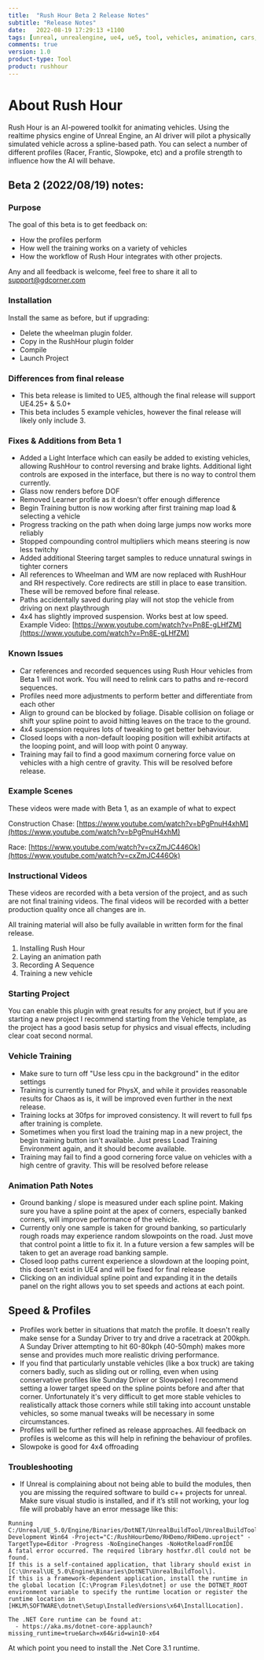 ```yaml
---
title:  "Rush Hour Beta 2 Release Notes"
subtitle: "Release Notes"
date:   2022-08-19 17:29:13 +1100
tags: [unreal, unrealengine, ue4, ue5, tool, vehicles, animation, cars, animation, rushhour, releasenotes]
comments: true
version: 1.0
product-type: Tool
product: rushhour
---
```


# About Rush Hour

Rush Hour is an AI-powered toolkit for animating vehicles. Using the realtime physics engine of Unreal Engine, an AI driver will pilot a physically simulated vehicle across a spline-based path. You can select a number of different profiles (Racer, Frantic, Slowpoke, etc) and a profile strength to influence how the AI will behave.

## Beta 2 (2022/08/19) notes:

### Purpose

The goal of this beta is to get feedback on:
- How the profiles perform
- How well the training works on a variety of vehicles
- How the workflow of Rush Hour integrates with other projects.

Any and all feedback is welcome, feel free to share it all to [support@gdcorner.com](mailto:support@gdcorner.com)

### Installation

Install the same as before, but if upgrading:
- Delete the wheelman plugin folder.
- Copy in the RushHour plugin folder
- Compile
- Launch Project

### Differences from final release

- This beta release is limited to UE5, although the final release will support UE4.25+ & 5.0+
- This beta includes 5 example vehicles, however the final release will likely only include 3.

### Fixes & Additions from Beta 1
- Added a Light Interface which can easily be added to existing vehicles, allowing RushHour to control reversing and brake lights. Additional light controls are exposed in the interface, but there is no way to control them currently.
- Glass now renders before DOF
- Removed Learner profile as it doesn’t offer enough difference
- Begin Training button is now working after first training map load & selecting a vehicle
- Progress tracking on the path when doing large jumps now works more reliably
- Stopped compounding control multipliers which means steering is now less twitchy
- Added additional Steering target samples to reduce unnatural swings in tighter corners
- All references to Wheelman and WM are now replaced with RushHour and RH respectively. Core redirects are still in place to ease transition. These will be removed before final release.
- Paths accidentally saved during play will not stop the vehicle from driving on next playthrough
- 4x4 has slightly improved suspension. Works best at low speed. Example Video: [https://www.youtube.com/watch?v=Pn8E-gLHfZM](https://www.youtube.com/watch?v=Pn8E-gLHfZM)

### Known Issues

- Car references and recorded sequences using Rush Hour vehicles from Beta 1 will not work. You will need to relink cars to paths and re-record sequences.
- Profiles need more adjustments to perform better and differentiate from each other
- Align to ground can be blocked by foliage. Disable collision on foliage or shift your spline point to avoid hitting leaves on the trace to the ground.
- 4x4 suspension requires lots of tweaking to get better behaviour.
- Closed loops with a non-default looping position will exhibit artifacts at the looping point, and will loop with point 0 anyway.
- Training may fail to find a good maximum cornering force value on vehicles with a high centre of gravity. This will be resolved before release.

### Example Scenes

These videos were made with Beta 1, as an example of what to expect

Construction Chase: [https://www.youtube.com/watch?v=bPgPnuH4xhM](https://www.youtube.com/watch?v=bPgPnuH4xhM)

Race: [https://www.youtube.com/watch?v=cxZmJC446Ok](https://www.youtube.com/watch?v=cxZmJC446Ok)

### Instructional Videos

These videos are recorded with a beta version of the project, and as such are not final training videos. The final videos will be recorded with a better production quality once all changes are in.

All training material will also be fully available in written form for the final release.
1. Installing Rush Hour
2. Laying an animation path
3. Recording A Sequence
4. Training a new vehicle

### Starting Project

You can enable this plugin with great results for any project, but if you are starting a new project I recommend starting from the Vehicle template, as the project has a good basis setup for physics and visual effects, including clear coat second normal.

### Vehicle Training

- Make sure to turn off "Use less cpu in the background" in the editor settings
- Training is currently tuned for PhysX, and while it provides reasonable results for Chaos as is, it will be improved even further in the next release.
- Training locks at 30fps for improved consistency. It will revert to full fps after training is complete.
- Sometimes when you first load the training map in a new project, the begin training button isn't available. Just press Load Training Environment again, and it should become available.
- Training may fail to find a good cornering force value on vehicles with a high centre of gravity. This will be resolved before release

### Animation Path Notes

- Ground banking / slope is measured under each spline point. Making sure you have a spline point at the apex of corners, especially banked corners, will improve performance of the vehicle.
- Currently only one sample is taken for ground banking, so particularly rough roads may experience random slowpoints on the road. Just move that control point a little to fix it. In a future version a few samples will be taken to get an average road banking sample.
- Closed loop paths current experience a slowdown at the looping point, this doesn't exist in UE4 and will be fixed for final release
- Clicking on an individual spline point and expanding it in the details panel on the right allows you to set speeds and actions at each point.


## Speed & Profiles
- Profiles work better in situations that match the profile. It doesn't really make sense for a Sunday Driver to try and drive a racetrack at 200kph. A Sunday Driver attempting to hit 60-80kph (40-50mph) makes more sense and provides much more realistic driving performance.
- If you find that particularly unstable vehicles (like a box truck) are taking corners badly, such as sliding out or rolling, even when using conservative profiles like Sunday Driver or Slowpoke) I recommend setting a lower target speed on the spline points before and after that corner. Unfortunately it's very difficult to get more stable vehicles to realistically attack those corners while still taking into account unstable vehicles, so some manual tweaks will be necessary in some circumstances.
- Profiles will be further refined as release approaches. All feedback on profiles is welcome as this will help in refining the behaviour of profiles.
- Slowpoke is good for 4x4 offroading

### Troubleshooting
- If Unreal is complaining about not being able to build the modules, then you are missing the required software to build c++ projects for unreal. Make sure visual studio is installed, and if it’s still not working, your log file will probably have an error message like this:

```batch
Running C:/Unreal/UE_5.0/Engine/Binaries/DotNET/UnrealBuildTool/UnrealBuildTool.exe Development Win64 -Project="C:/RushHourDemo/RHDemo/RHDemo.uproject" -TargetType=Editor -Progress -NoEngineChanges -NoHotReloadFromIDE
A fatal error occurred. The required library hostfxr.dll could not be found.
If this is a self-contained application, that library should exist in [C:\Unreal\UE_5.0\Engine\Binaries\DotNET\UnrealBuildTool\].
If this is a framework-dependent application, install the runtime in the global location [C:\Program Files\dotnet] or use the DOTNET_ROOT environment variable to specify the runtime location or register the runtime location in [HKLM\SOFTWARE\dotnet\Setup\InstalledVersions\x64\InstallLocation].

The .NET Core runtime can be found at:
  - https://aka.ms/dotnet-core-applaunch?missing_runtime=true&arch=x64&rid=win10-x64
```

At which point you need to install the .Net Core 3.1 runtime.


